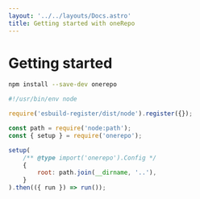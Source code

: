 ```yaml
---
layout: '../../layouts/Docs.astro'
title: Getting started with oneRepo
---
```


# Getting started

```sh npm2yarn
npm install --save-dev onerepo
```

```js title="./bin/one.cjs"
#!/usr/bin/env node

require('esbuild-register/dist/node').register({});

const path = require('node:path');
const { setup } = require('onerepo');

setup(
	/** @type import('onerepo').Config */
	{
		root: path.join(__dirname, '..'),
	}
).then(({ run }) => run());
```
